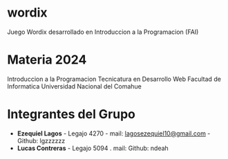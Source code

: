 # wordix
Juego Wordix desarrollado en Introduccion a la Programacion (FAI)

# Materia 2024

Introduccion a la Programacion
Tecnicatura en Desarrollo Web
Facultad de Informatica
Universidad Nacional del Comahue

# Integrantes del Grupo

- **Ezequiel Lagos** - Legajo 4270 - mail: lagosezequiel10@gmail.com - Github: lgzzzzzz
- **Lucas Contreras** - Legajo 5094 . mail: Github:
ndeah
